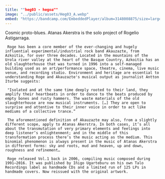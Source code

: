 ```yaml
---
title: ""heg03 - hegoa""
image: "../public/assets/Heg03_A.webp"
embed: "https://bandcamp.com/EmbeddedPlayer/album=3148008875/size=large/bgcol=ffffff/linkcol=0687f5/tracklist=false/artwork=small/transparent=true/"
---
```


Cosmic proto-blues. Atanas Akerstra is the solo project of Rogelio Astigarraga.

     Roge has been a core member of the ever-changing and hugely influential experimental/industrial rock band Akauzazte, from Azkoitia, for over three decades. Located in the mountains of the Urola river valley at the heart of the Basque Country, Azkoitia has an old slaughterhouse that was turned in 1996 into a self-managed building used as an art/performance space, theatre, cinema, live music venue, and recording studio. Environment and heritage are essential to understanding Roge and Akauzazte's musical output as journalist Antton Iturbe suggests:

     "Isolated and at the same time deeply rooted to their land, they amplify their heartbeats in order to dance to the beats produced by empty bones and rusty hammers. The waste materials of the old slaughterhouse are now musical instruments. […] They are open to surprise and attentive to their inner voice in order to act like mediums of a collective trance.”

     The aforementioned definition of Akauzazte may also, from a slightly different scope, apply to Atanas Akerstra. In both cases, it’s all about the transmutation of very primary elements and feelings into deep listener’s enlightenment; and in the middle of this transformation process there’s the music acting as the medium. This binomial phenomenon is always present in the music of Atanas Akerstra in different forms: sky and roots, mud and heaven, up and down, roughness and refinement…

     Roge released Vol.1 back in 2006, compiling music composed during 1991–2016. It was published by Iñigo Ugarteburu on his own Talo Recordings label as handmade CDs and a limited run of 125 LPs in handmade covers. Now reissued with the original artwork.